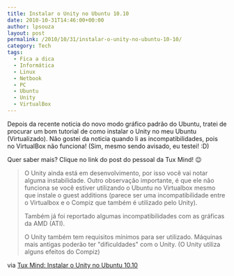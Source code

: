 ```yaml
---
title: Instalar o Unity no Ubuntu 10.10
date: 2010-10-31T14:46:00+00:00
author: lpsouza
layout: post
permalink: /2010/10/31/instalar-o-unity-no-ubuntu-10-10/
category: Tech
tags:
  - Fica a dica
  - Informática
  - Linux
  - Netbook
  - PC
  - Ubuntu
  - Unity
  - VirtualBox
---
```

Depois da recente noticia do novo modo gráfico padrão do Ubuntu, tratei de procurar um bom tutorial de como instalar o Unity no meu Ubuntu (Virtualizado). Não gostei da noticia quando li as incompatibilidades, pois no VirtualBox não funciona! (Sim, mesmo sendo avisado, eu testei! :D)

Quer saber mais? Clique no link do post do pessoal da Tux Mind! 😉

> O Unity ainda está em desenvolvimento, por isso você vai notar alguma instabilidade. Outro observação importante, é que ele não funciona se você estiver utilizando o Ubuntu no Virtualbox mesmo que instale o guest additions (parece ser uma incompatibilidade entre o Virtualbox e o Compiz que também é utilizado pelo Unity).
>
> Também já foi reportado algumas incompatibilidades com as gráficas da AMD (ATI).
>
> O Unity também tem requisitos mínimos para ser utilizado. Máquinas mais antigas poderão ter "dificuldades" com o Unity. (O Unity utiliza alguns efeitos do Compiz)

via [Tux Mind: Instalar o Unity no Ubuntu 10.10](http://tuxmind.blogspot.com/2010/10/instalar-unity-no-ubuntu-1010.html)
